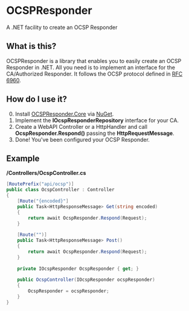 # OCSPResponder
A .NET facility to create an OCSP Responder

## What is this?

OCSPResponder is a library that enables you to easily create an OCSP Responder in .NET. All you need is to implement an interface for the CA/Authorized Responder. It follows the OCSP protocol defined in [RFC 6960](https://tools.ietf.org/html/rfc6960).

## How do I use it?

0. Install [OCSPResponder.Core](http://nuget.org/List/Packages/OSCPResponder.Core) via [NuGet](http://nuget.org).
1. Implement the **IOcspResponderRepository** interface for your CA.
2. Create a WebAPI Controller or a HttpHandler and call **OcspResponder.Respond()** passing the **HttpRequestMessage**.
3. Done! You've been configured your OCSP Responder.

## Example

**/Controllers/OcspController.cs**

```csharp
[RoutePrefix("api/ocsp")]
public class OcspController : Controller
{
    [Route("{encoded}"]
    public Task<HttpResponseMessage> Get(string encoded)
    {
        return await OcspResponder.Respond(Request);
    }
    
    [Route("")]
    public Task<HttpResponseMessage> Post()
    {
        return await OcspResponder.Respond(Request);
    }
    
    private IOcspResponder OcspResponder { get; }
    
    public OcspController(IOcspResponder ocspResponder)
    {
        OcspResponder = ocspResponder;
    }
}
```
